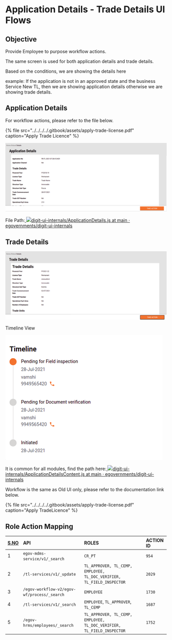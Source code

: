 # Application Details - Trade Details UI Flows

## **Objective**

Provide Employee to purpose workflow actions.

The same screen is used for both application details and trade details.

Based on the conditions, we are showing the details here

example: If the application is not in an approved state and the business Service New TL, then we are showing application details otherwise we are showing trade details.

## **Application Details**

For workflow actions, please refer to the file below.

{% file src="../../../../.gitbook/assets/apply-trade-license.pdf" caption="Apply Trade Licence" %}



![](../../../../.gitbook/assets/image%20%28205%29.png)

File Path:[ ![](https://github.com/fluidicon.png)digit-ui-internals/ApplicationDetails.js at main · egovernments/digit-ui-internals](https://github.com/egovernments/digit-ui-internals/blob/main/packages/modules/tl/src/pages/employee/ApplicationDetails.js)

## **Trade Details**

![](../../../../.gitbook/assets/image%20%28127%29.png)

Timeline View

![](../../../../.gitbook/assets/image%20%28163%29.png)

It is common for all modules, find the path here:[ ![](https://github.com/fluidicon.png)digit-ui-internals/ApplicationDetailsContent.js at main · egovernments/digit-ui-internals](https://github.com/egovernments/digit-ui-internals/blob/main/packages/modules/templates/ApplicationDetails/components/ApplicationDetailsContent.js)

Workflow is the same as Old UI only, please refer to the documentation link below.

{% file src="../../../../.gitbook/assets/apply-trade-license.pdf" caption="Apply TradeLicence" %}



## **Role Action Mapping**

| [**S.NO**](http://s.no/) | **API** | **ROLES** | **ACTION ID** |
| :--- | :--- | :--- | :--- |
| 1 | `egov-mdms-service/v1/_search` | `CR_PT` | `954` |
| 2 | `/tl-services/v1/_update` | `TL_APPROVER, TL_CEMP, EMPLOYEE, TL_DOC_VERIFIER, TL_FIELD_INSPECTOR` | `2029` |
| 3 | `/egov-workflow-v2/egov-wf/process/_search` | `EMPLOYEE` | `1730` |
| 4 | `/tl-services/v1/_search` | `EMPLOYEE`, `TL_APPROVER`, `TL_CEMP` | `1687` |
| 5 | `/egov-hrms/employees/_search` | `TL_APPROVER, TL_CEMP, EMPLOYEE, TL_DOC_VERIFIER, TL_FIELD_INSPECTOR` | `1752` |

